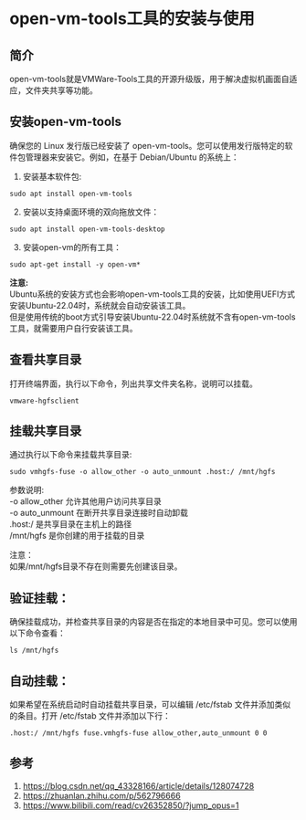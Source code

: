# open-vm-tools工具的安装与使用



## 简介
open-vm-tools就是VMWare-Tools工具的开源升级版，用于解决虚拟机画面自适应，文件夹共享等功能。


## 安装open-vm-tools
确保您的 Linux 发行版已经安装了 open-vm-tools。您可以使用发行版特定的软件包管理器来安装它。例如，在基于 Debian/Ubuntu 的系统上：



1. 安装基本软件包:
```
sudo apt install open-vm-tools
```

2. 安装以支持桌面环境的双向拖放文件：
```
sudo apt install open-vm-tools-desktop
```

3. 安装open-vm的所有工具：

```
sudo apt-get install -y open-vm*

```


**注意:** \
Ubuntu系统的安装方式也会影响open-vm-tools工具的安装，比如使用UEFI方式安装Ubuntu-22.04时，系统就会自动安装该工具。 \
但是使用传统的boot方式引导安装Ubuntu-22.04时系统就不含有open-vm-tools工具，就需要用户自行安装该工具。




## 查看共享目录
打开终端界面，执行以下命令，列出共享文件夹名称，说明可以挂载。
```
vmware-hgfsclient
```




## 挂载共享目录
通过执行以下命令来挂载共享目录: 

```
sudo vmhgfs-fuse -o allow_other -o auto_unmount .host:/ /mnt/hgfs
```
参数说明: \
	-o allow_other		允许其他用户访问共享目录 \
	-o auto_unmount		在断开共享目录连接时自动卸载 \
	.host:/		是共享目录在主机上的路径 \
	/mnt/hgfs 	是你创建的用于挂载的目录




注意： \
如果/mnt/hgfs目录不存在则需要先创建该目录。


## 验证挂载：
确保挂载成功，并检查共享目录的内容是否在指定的本地目录中可见。您可以使用以下命令查看：

```
ls /mnt/hgfs
```

## 自动挂载：
如果希望在系统启动时自动挂载共享目录，可以编辑 /etc/fstab 文件并添加类似的条目。打开 /etc/fstab 文件并添加以下行：
```
.host:/ /mnt/hgfs fuse.vmhgfs-fuse allow_other,auto_unmount 0 0
```



## 参考
1. https://blog.csdn.net/qq_43328166/article/details/128074728
2. https://zhuanlan.zhihu.com/p/562796666
3. https://www.bilibili.com/read/cv26352850/?jump_opus=1



